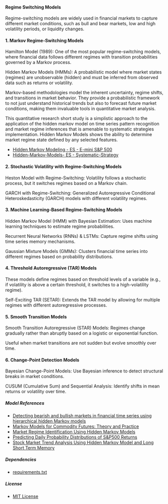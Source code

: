 #### Regime Switching Models

Regime-switching models are widely used in financial markets to capture different market conditions, such as bull and bear markets, low and high volatility periods, or liquidity changes.

#### 1. Markov Regime-Switching Models
Hamilton Model (1989): One of the most popular regime-switching models, where financial data follows different regimes with transition probabilities governed by a Markov process.

Hidden Markov Models (HMMs): A probabilistic model where market states (regimes) are unobservable (hidden) and must be inferred from observed data such as returns or volatility.

Markov-based methodologies model the inherent uncertainty, regime shifts, and transitions in market behavior. They provide a probabilistic framework to not just understand historical trends but also to forecast future market conditions, making them invaluable tools in quantitative market analysis.

This quantitative research short study is a simplistic approach to the application of the hidden markov model on time series pattern recognition and market regime inferences that is amenable to systematic strategies implementation. Hidden Markov Models shows the ability to determine market regime state defined by any selected features.

  - [Hidden Markov Modeling - ES - E-mini S&P 500](https://github.com/manuelmusngi/regime_switching_models/blob/main/src/1-Hidden-Markov-Modeling%20-%20ES%20-%20E-mini%20S%26P%20500.ipynb)
  - [Hidden-Markov-Models- ES - Systematic-Strategy](https://github.com/manuelmusngi/hidden-markov-modeling/blob/main/2-Hidden-Markov-Models-%20ES%20-%20Systematic-Strategy.ipynb)

#### 2. Stochastic Volatility with Regime-Switching Models
Heston Model with Regime-Switching: Volatility follows a stochastic process, but it switches regimes based on a Markov chain.

GARCH with Regime-Switching: Generalized Autoregressive Conditional Heteroskedasticity (GARCH) models with different volatility regimes.

#### 3. Machine Learning-Based Regime-Switching Models
Hidden Markov Model (HMM) with Bayesian Estimation: Uses machine learning techniques to estimate regime probabilities.

Recurrent Neural Networks (RNNs) & LSTMs: Capture regime shifts using time series memory mechanisms.

Gaussian Mixture Models (GMMs): Clusters financial time series into different regimes based on probability distributions.

#### 4. Threshold Autoregressive (TAR) Models
These models define regimes based on threshold levels of a variable (e.g., if volatility is above a certain threshold, it switches to a high-volatility regime).

Self-Exciting TAR (SETAR): Extends the TAR model by allowing for multiple regimes with different autoregressive processes.

#### 5. Smooth Transition Models
Smooth Transition Autoregressive (STAR) Models: Regimes change gradually rather than abruptly based on a logistic or exponential function.

Useful when market transitions are not sudden but evolve smoothly over time.

#### 6. Change-Point Detection Models
Bayesian Change-Point Models: Use Bayesian inference to detect structural breaks in market conditions.

CUSUM (Cumulative Sum) and Sequential Analysis: Identify shifts in mean returns or volatility over time.


##### Model References
  - [Detecting bearish and bullish markets in financial time series using hierarchical hidden Markov models](https://github.com/manuelmusngi/regime_switching_models/blob/main/2007.14874v1.pdf)
  - [Markov Models for Commodity Futures: Theory and Practice](https://github.com/manuelmusngi/regime_switching_models/blob/main/ssrn-1138782.pdf)
  - [Market Regime Identification Using Hidden Markov Models](https://github.com/manuelmusngi/regime_switching_models/blob/main/ssrn-3406068.pdf)
  - [Predicting Daily Probability Distributions of S&P500 Returns](https://papers.ssrn.com/sol3/papers.cfm?abstract_id=1288468)
  - [Stock Market Trend Analysis Using Hidden Markov Model and Long Short Term Memory](https://github.com/manuelmusngi/regime_switching_models/blob/main/2104.09700v1.pdf)

##### Dependencies
  - [requirements.txt](https://github.com/manuelmusngi/hidden-markov-modeling/blob/main/requirements.txt)
  
##### License
  - [MIT License](https://github.com/manuelmusngi/hidden-markov-modeling/blob/main/LICENSE)
  
